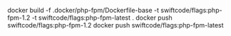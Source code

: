 docker build -f .docker/php-fpm/Dockerfile-base -t swiftcode/flags:php-fpm-1.2 -t swiftcode/flags:php-fpm-latest .
docker push swiftcode/flags:php-fpm-1.2
docker push swiftcode/flags:php-fpm-latest
